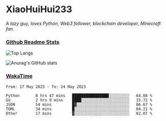 # XiaoHuiHui233

*A lazy guy, loves Python, Web3 follower, blockchain developer, Minecraft fan.*

### [Github Readme Stats](https://github.com/anuraghazra/github-readme-stats)

![Top Langs](https://github-readme-stats.vercel.app/api/top-langs/?username=XiaoHuiHui233&layout=compact&theme=github_dark)

![Anurag's GitHub stats](https://github-readme-stats.vercel.app/api?username=XiaoHuiHui233&show_icons=true&theme=github_dark)

### [WakaTime](https://wakatime.com)

<!--START_SECTION:waka-->

```text
From: 17 May 2023 - To: 24 May 2023

Python       8 hrs 47 mins   ████████████████░░░░░░░░░   64.08 %
Go           2 hrs 9 mins    ████░░░░░░░░░░░░░░░░░░░░░   15.72 %
JSON         54 mins         █▓░░░░░░░░░░░░░░░░░░░░░░░   06.67 %
TOML         34 mins         █░░░░░░░░░░░░░░░░░░░░░░░░   04.21 %
Other        17 mins         ▓░░░░░░░░░░░░░░░░░░░░░░░░   02.07 %
```

<!--END_SECTION:waka-->
